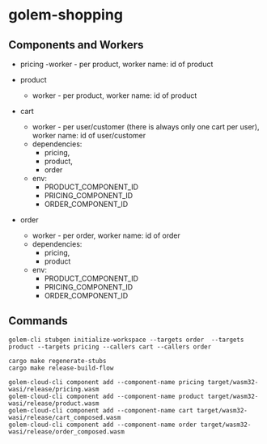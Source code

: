 # golem-shopping

## Components and Workers

* pricing
  -worker - per product, worker name: id of product
  
* product
  - worker - per product, worker name: id of product
  
* cart 
  - worker - per user/customer (there is always only one cart per user), worker name: id of user/customer
  - dependencies: 
    - pricing, 
    - product, 
    - order
  - env:
    - PRODUCT_COMPONENT_ID
    - PRICING_COMPONENT_ID
    - ORDER_COMPONENT_ID
* order
  - worker - per order, worker name: id of order
  - dependencies:
      - pricing, 
      - product
  - env:
      - PRODUCT_COMPONENT_ID
      - PRICING_COMPONENT_ID
      - ORDER_COMPONENT_ID

## Commands

```
golem-cli stubgen initialize-workspace --targets order  --targets product --targets pricing --callers cart --callers order
```

```
cargo make regenerate-stubs
cargo make release-build-flow
```

```
golem-cloud-cli component add --component-name pricing target/wasm32-wasi/release/pricing.wasm
golem-cloud-cli component add --component-name product target/wasm32-wasi/release/product.wasm
golem-cloud-cli component add --component-name cart target/wasm32-wasi/release/cart_composed.wasm
golem-cloud-cli component add --component-name order target/wasm32-wasi/release/order_composed.wasm
```